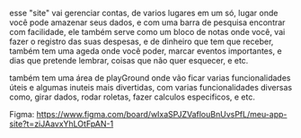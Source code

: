 esse "site" vai gerenciar contas, de varios lugares em um só, lugar onde você pode amazenar seus dados, e com uma barra de pesquisa encontrar com facilidade, ele também serve como um bloco de notas onde você,
vai fazer o registro das suas despesas, e de dinheiro que tem que receber, também tem uma ageda onde você poder, marcar eventos importantes, e dias que pretende lembrar, coisas que não quer esquecer, e etc.

também tem uma área de playGround onde vão ficar varias funcionalidades úteis e algumas inuteis mais divertidas, com varias funcionalidades diversas como, girar dados, rodar roletas, fazer calculos especificos, e etc.

Figma: https://www.figma.com/board/wIxaSPJZVaflouBnUvsPfL/meu-app-site?t=ziJAavxYhLOtFpAN-1
